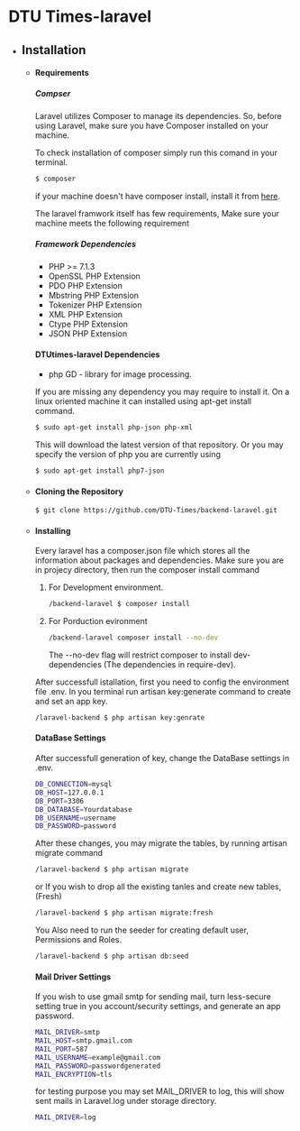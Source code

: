 # DTU Times-laravel


* ## Installation
    * #### Requirements
        ##### Compser
        Laravel utilizes Composer to manage its dependencies. So, before using Laravel, make sure you have Composer installed on your machine.
        
        To check installation of composer simply run this comand in your terminal.
        ```sh
        $ composer
        ```
        if your machine doesn't have composer install, install it from [here](https://getcomposer.org/download/).
        
        The laravel framwork itself has few requirements, Make sure your machine meets the following requirement
        ##### Framework Dependencies
        * PHP >= 7.1.3
        * OpenSSL PHP Extension
        * PDO PHP Extension
        * Mbstring PHP Extension
        * Tokenizer PHP Extension
        * XML PHP Extension
        * Ctype PHP Extension
        * JSON PHP Extension
        
        #### DTUtimes-laravel Dependencies
        * php GD - library for image processing.
        
        If you are missing any dependency you may require to install it. On a linux oriented machine it can installed using apt-get install command.
        ```sh
        $ sudo apt-get install php-json php-xml
        ```
        This will download the latest version of that repository. Or you may specify the version of php you are currently using
        ```sh
        $ sudo apt-get install php7-json
        ```
        
    * #### Cloning the Repository
        ```sh
        $ git clone https://github.com/DTU-Times/backend-laravel.git
        ```
        
    * #### Installing 
        Every laravel has a composer.json file which stores all the information about packages and dependencies. 
        Make sure you are in projecy directory, then run the composer install command
        1. For Development environment.
            ```sh
            /backend-laravel $ composer install
            ```
        2. For Porduction evironment
            ```sh 
            /backend-laravel composer install --no-dev
            ```
            The --no-dev flag will restrict composer to install dev-dependencies (The dependencies in require-dev).
        
        After successfull istallation, first you need to config the environment file .env.
        In you terminal run artisan key:generate command to create and set an app key.
        ```sh 
        /laravel-backend $ php artisan key:genrate 
        ```
        #### DataBase Settings
        After successfull generation of key, change the DataBase settings in .env.
        ```sh
        DB_CONNECTION=mysql
        DB_HOST=127.0.0.1
        DB_PORT=3306
        DB_DATABASE=Yourdatabase
        DB_USERNAME=username
        DB_PASSWORD=password        
        ```
        
        After these changes, you may migrate the tables, by running artisan migrate command
        ```sh 
        /laravel-backend $ php artisan migrate
        ```
        or
        If you wish to drop all the existing tanles and create new tables, (Fresh)
        ```sh 
        /laravel-backend $ php artisan migrate:fresh
        ```
        
        You Also need to run the seeder for creating default user, Permissions and Roles.
        ```sh 
        /laravel-backend $ php artisan db:seed
        ```
        
        #### Mail Driver Settings
        If you wish to use gmail smtp for sending mail, turn less-secure setting true in you account/security settings, and generate an app password.
        ```sh   
        MAIL_DRIVER=smtp
        MAIL_HOST=smtp.gmail.com
        MAIL_PORT=587
        MAIL_USERNAME=example@gmail.com
        MAIL_PASSWORD=passwordgenerated
        MAIL_ENCRYPTION=tls
        ```
        
        for testing purpose you may set MAIL_DRIVER to log, this will show sent mails in Laravel.log under storage directory.
        ```sh   
        MAIL_DRIVER=log
        ```
        
        
        
      
